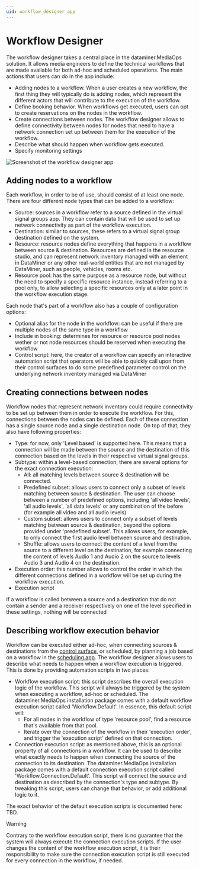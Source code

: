 ```yaml
---
uid: workflow_designer_app
---
```


# Workflow Designer

The workflow designer takes a central place in the dataminer.MediaOps solution. It allows media engineers to define the technical workflows that are made available for both ad-hoc and scheduled operations. The main actions that users can do in the app include:

* Adding nodes to a workflow. When a user creates a new workflow, the first thing they will typically do is adding nodes, which represent the different actors that will contribute to the execution of the workflow.
* Define booking behavior. When workflows get executed, users can opt to create reservations on the nodes in the workflow.
* Create connections between nodes. The workflow designer allows to define connectivity between nodes for nodes that need to have a network connection set up between them for the execution of the workflow.
* Describe what should happen when workflow gets executed.
* Specify monitoring settings

![Screenshot of the workflow designer app](~/user-guide/Standard_Apps/MediaOps/images/wfd_overview.png)

## Adding nodes to a workflow

Each workflow, in order to be of use, should consist of at least one node. There are four different node types that can be added to a workflow:

* Source: sources in a workflow refer to a source defined in the virtual signal groups app. They can contain data that will be used to set up network connectivity as part of the workflow execution.
* Destination: similar to sources, these refers to a virtual signal group destination defined on the system.
* Resource: resource nodes define everything that happens in a workflow between source & destination. Resources are defined in the resource studio, and can represent network inventory managed with an element in DataMiner or any other real-world entities that are not managed by DataMiner, such as people, vehicles, rooms etc.
* Resource pool: has the same purpose as a resource node, but without the need to specify a specific resource instance, instead referring to a pool only, to allow selecting a specific resources only at a later point in the workflow execution stage.

Each node that's part of a workflow also has a couple of configuration options:

* Optional alias for the node in the workflow: can be useful if there are multiple nodes of the same type in a workflow
* Include in booking: determines for resource or resource pool nodes wether or not node resources should be reserved when executing the workflow
* Control script: here, the creator of a workflow can specify an interactive automation script that operators will be able to quickly call upon from their control surfaces to do some predefined parameter control on the underlying network inventory managed via DataMiner

## Creating connections between nodes

Workflow nodes that represent network inventory could require connectivity to be set up between them in order to execute the workflow. For this, connections between the nodes can be defined. Each of these connection has a single source node and a single destination node. On top of that, they also have following properties:

* Type: for now, only 'Level based' is supported here. This means that a connection will be made between the source and the destination of this connection based on the levels in their respective virtual signal groups.
* Subtype: within a level-based connection, there are several options for the exact connection execution:
  * All: all matching levels between source & destination will be connected.
  * Predefined subset: allows users to connect only a subset of levels matching between source & destination. The user can choose between a number of predefined options, including 'all video levels', 'all audio levels', 'all data levels' or any combination of the before (for example all video and all audio levels)
  * Custom subset: allows users to connect only a subset of levels matching between source & destination, beyond the options provided under 'predefined subset'. This allows users, for example, to only connect the first audio level between source and destination.
  * Shuffle: allows users to connect the content of a level from the source to a different level on the destination, for example connecting the content of levels Audio 1 and Audio 2 on the source to levels Audio 3 and Audio 4 on the destination.
* Execution order: this number allows to control the order in which the different connections defined in a workflow will be set up during the workflow execution.
* Execution script

If a workflow is called between a source and a destination that do not contain a sender and a receiver respectively on one of the level specified in these settings, nothing will be connected

## Describing workflow execution behavior

Workflow can be executed either ad-hoc, when connecting sources & destinations from the [control surface](xref:control_surface_app), or scheduled, by planning a job based on a workflow in the [scheduling app](xref:scheduling_app). The workflow designer allows users to describe what needs to happen when a workflow execution is triggered. This is done by providing automation scripts in two places:

* Workflow execution script: this script describes the overall execution logic of the workflow. This script will always be triggered by the system when executing a workflow, ad-hoc or scheduled. The dataminer.MediaOps installation package comes with a default workflow execution script called 'Workflow.Default'. In essence, this default script will:
  * For all nodes in the workflow of type 'resource pool', find a resource that's available from that pool.
  * Iterate over the connection of the workflow in their 'execution order', and trigger the 'execution script' defined on that connection.
* Connection execution script: as mentioned above, this is an optional property of all connections in a workflow. It can be used to describe what exactly needs to happen when connecting the source of the connection to its destination. The dataminer.MediaOps installation package comes with a default connection execution script called 'Workflow.Connection.Default'. This script will connect the source and destination as described by the connection's type and subtype. By tweaking this script, users can change that behavior, or add additional logic to it.

The exact behavior of the default execution scripts is documented here: TBD.

> [!WARNING]
> Contrary to the workflow execution script, there is no guarantee that the system will always execute the connection execution scripts. If the user changes the content of the workflow execution script, it is their responsibility to make sure the connection execution script is still executed for every connection in the workflow, if needed.

